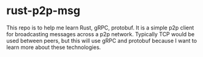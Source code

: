 # rust-p2p-msg
This repo is to help me learn Rust, gRPC, protobuf. It is a simple p2p client for broadcasting messages across a p2p network. Typically TCP would be used between peers, but this will use gRPC and protobuf because I want to learn more about these technologies.

